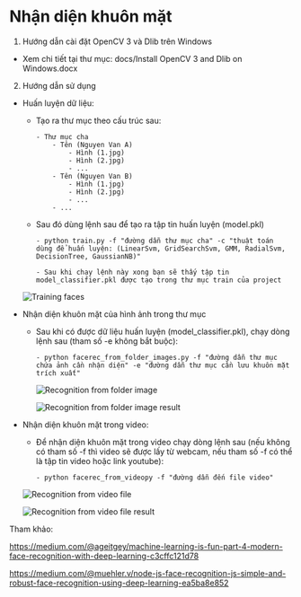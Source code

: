 # Nhận diện khuôn mặt

1. Hướng dẫn cài đặt OpenCV 3 và Dlib trên Windows
- Xem chi tiết tại thư mục: docs/Install OpenCV 3 and Dlib on Windows.docx

2. Hướng dẫn sử dụng

+ Huấn luyện dữ liệu:

  - Tạo ra thư mục theo cấu trúc sau:
  
        - Thư mục cha
            - Tên (Nguyen Van A)
                - Hình (1.jpg)
                - Hình (2.jpg)
                - ...
            - Tên (Nguyen Van B)
                - Hình (1.jpg)
                - Hình (2.jpg)
                - ...
            - ...
            
  - Sau đó dùng lệnh sau để tạo ra tập tin huấn luyện (model.pkl)
  
        - python train.py -f "đường dẫn thư mục cha" -c "thuật toán dùng để huấn luyện: (LinearSvm, GridSearchSvm, GMM, RadialSvm, DecisionTree, GaussianNB)"
        
        - Sau khi chạy lệnh này xong bạn sẽ thấy tập tin model_classifier.pkl được tạo trong thư mục train của project
        
   ![Training faces](../master/imgs/face_recognition_training.png)
 
  
+ Nhận diện khuôn mặt của hình ảnh trong thư mục
  
  - Sau khi có được dữ liệu huấn luyện (model_classifier.pkl), chạy dòng lệnh sau (tham số -e không bắt buộc):
  
        - python facerec_from_folder_images.py -f "đường dẫn thư mục chứa ảnh cần nhận diện" -e "đường dẫn thư mục cần lưu khuôn mặt trích xuất"
        
    ![Recognition from folder image](../master/imgs/face_recognition_from_folder_images.png)
    
    ![Recognition from folder image result](../master/imgs/face_recognition_from_folder_images_result.png)
        
+ Nhận diện khuôn mặt trong video:

    - Để nhận diện khuôn mặt trong video chạy dòng lệnh sau (nếu không có tham số -f thì video sẽ được lấy từ webcam, nếu tham số -f có thể là tập tin video hoặc link youtube):
    
          - python facerec_from_videopy -f "đường dẫn đến file video"
          
    ![Recognition from video file](../master/imgs/face_recognition_from_video_file.png)
          
    ![Recognition from video file result](../master/imgs/face_recognition_from_video_file_result.png)


Tham khảo: 

https://medium.com/@ageitgey/machine-learning-is-fun-part-4-modern-face-recognition-with-deep-learning-c3cffc121d78

https://medium.com/@muehler.v/node-js-face-recognition-js-simple-and-robust-face-recognition-using-deep-learning-ea5ba8e852
